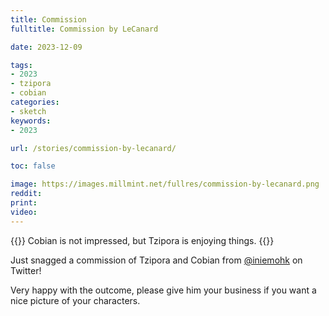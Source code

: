 ```yaml
---
title: Commission
fulltitle: Commission by LeCanard

date: 2023-12-09

tags:
- 2023
- tzipora
- cobian
categories:
- sketch
keywords:
- 2023

url: /stories/commission-by-lecanard/

toc: false

image: https://images.millmint.net/fullres/commission-by-lecanard.png
reddit:
print:
video:
---
```

{{<note caption>}}
Cobian is not impressed, but Tzipora is enjoying things.
{{</note>}}

Just snagged a commission of Tzipora and Cobian from [@iniemohk](https://twitter.com/iniemohk) on Twitter!

Very happy with the outcome, please give him your business if you want a nice picture of your characters.